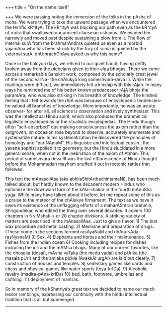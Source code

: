+++
title = "On the name itself"

+++
We were passing noting the immersion of the folks in the pAsha of moha.
We were trying to take the upward passage when we encountered the
terrific kR^ityA. The kR^ityA was blocking our path even as the kR^ityA
of rudra that swallowed our ancient clansman ushanas. We evaded her
narrowly and moved past despite sustaining a blow from it. The flow of
internal surA from the brahmarAndhra quieted us even as a morbid
yajamAna who has been struck by the fury of soma is quieted by the
external surA. dhUmrachChAya asked us why this name?

Once in the halcyon days, we retired to our quiet haunt, having deftly
broken away from the plebeians given to their alpa bhogas. There we came
across a remarkable Sanskrit work, composed by the scholarly crest jewel
of the second varNa- the chAlukya king someshvara-deva III. While the
readings were difficult, we immediately felt a kinship with this rAjan.
In many ways he reminded me of his better known predecessor rAjA bhoja
the paramAra, who was also striking in his breadth of knowledge. The
kindred feeling that I felt towards the rAjA was because of encyclopedic
tendencies- he valued all branches of knowledge. More importantly, he
was an astute observer- for after all, all science is observation and
lively synthesizer. This was the intellectual Hindu spirit, which also
produced the brahminical legalistic encyclopedias or the ritualistic
encylopedias. The Hindu though often “self-absorbed” due making
consciousness the axiom rather than the outgrowth, on occasion rose
beyond to observe, accurately enumerate and systematize nature. In his
systematization he discovered the principles of homology and
“pariNAmaM“. His linguistic and intellectual cousin , the yavana
sophist applied it to geometry, but the Hindu elucidated in a more
general sense, when not in the inebriation of the axiom of Atman. This
period of someshvara deva III was the last efflorescence of Hindu
thought before the Mohammedan mayhem snuffed it out in tectonic rattles
that followed.

This text the mAnasollAsa (aka abhilaShitArthachintamaNi), has been much
talked about, but hardly known to the decadent modern Hindus who
epitomize the downward turn of the kAla-chakra in the fourth mAnuSha
yuga. While many have talked about it before, let me repeat some of this
as a praise to the meteor of the chAlukya firmament. The text as we have
it owes its existence ot the unflagging efforts of a maharAShtran
brahmin, Shirgondekar, who edited the thing over several decades. It
covers 100 chapters in 5 viMshati-s or 20 chapter divisions. A striking
variety of matters are described in the mAnasollAsa. Just to give a
flavor: 1) The lost wax procedure and metal casting. 2) Medicine and
preparation of drugs. (These come in the sections termed rasAyaNaM and
dhAtu-vAda-rasNyanaM) 3) Sex. 4) Elephants and horses and their
maintenance. 5) Fishes from the Indian ocean 6) Cooking including
recipes for dishes including the idli and the mAMsa bhajjis. Many of our
current favorites, like the dhosaka (dosai), mAsha vaTaka (the medu
vadai) and pUrika (the masala pUrI) and the amlaka pickle (AvakkAi
urgAi) are laid out clearly. 7) construction of houses and temples. 8)
sedentary games like cards and chess and physical games like water
sports (toya-krIDa). 9) Alcoholic revelry (madira-pAna-krIDa) 10) bed,
bath, footware, umbrellas and clothing. 11) deployment of mantras.

So in memory of the kShatriya’s great text we decided to name our much
lesser ramblings, expressing our continuity with the hindu intellectual
tradition that is all but submerged.  
****
